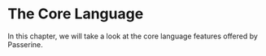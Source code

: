 # The Core Language

In this chapter, we will take a look at the core language features offered by Passerine.
